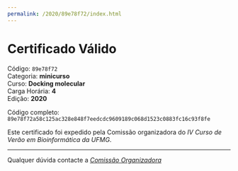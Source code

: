 ```yaml
---
permalink: /2020/89e78f72/index.html
---
```


# Certificado Válido

Código: `89e78f72`<br>
Categoria: **minicurso**<br>
Curso: **Docking molecular**<br>
Carga Horária: **4**<br>
Edição: **2020**<br>


Código completo: `89e78f72a58c125ac328e848f7eedcdc9609189c068d1523c0883fc16c93f8fe`


Este certificado foi expedido pela Comissão organizadora do *IV Curso de Verão em Bioinformática da UFMG*.

----

Qualquer dúvida contacte a [_Comissão Organizadora_](<mailto:cursobioinfoufmg@gmail.com$subject=[Certificados]>)

